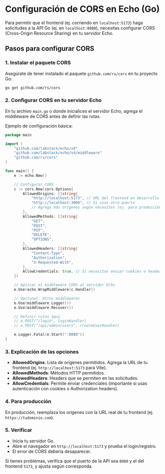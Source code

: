 # Configuración de CORS en Echo (Go)

Para permitir que el frontend (ej. corriendo en `localhost:5173`) haga solicitudes a la API Go (ej. en `localhost:8080`), necesitas configurar CORS (Cross-Origin Resource Sharing) en tu servidor Echo.

## Pasos para configurar CORS

### 1. Instalar el paquete CORS

Asegúrate de tener instalado el paquete `github.com/rs/cors` en tu proyecto Go:

```bash
go get github.com/rs/cors
```

### 2. Configurar CORS en tu servidor Echo

En tu archivo `main.go` o donde inicialices el servidor Echo, agrega el middleware de CORS antes de definir las rutas.

Ejemplo de configuración básica:

```go
package main

import (
    "github.com/labstack/echo/v4"
    "github.com/labstack/echo/v4/middleware"
    "github.com/rs/cors"
)

func main() {
    e := echo.New()

    // Configurar CORS
    c := cors.New(cors.Options{
        AllowedOrigins: []string{
            "http://localhost:5173", // URL del frontend en desarrollo
            "http://localhost:3000", // Si usas otro puerto
            // Agrega más orígenes según necesites (ej. para producción)
        },
        AllowedMethods: []string{
            "GET",
            "POST",
            "PUT",
            "DELETE",
            "OPTIONS",
        },
        AllowedHeaders: []string{
            "Content-Type",
            "Authorization",
            "X-Requested-With",
        },
        AllowCredentials: true, // Si necesitas enviar cookies o headers de auth
    })

    // Aplicar el middleware CORS al servidor Echo
    e.Use(echo.WrapMiddleware(c.Handler))

    // Opcional: Otros middlewares
    e.Use(middleware.Logger())
    e.Use(middleware.Recover())

    // Definir rutas aquí
    // e.POST("/login", loginHandler)
    // e.POST("/api/admin/users", createUserHandler)

    e.Logger.Fatal(e.Start(":8080"))
}
```

### 3. Explicación de las opciones

- **AllowedOrigins**: Lista de orígenes permitidos. Agrega la URL de tu frontend (ej. `http://localhost:5173` para Vite).
- **AllowedMethods**: Métodos HTTP permitidos.
- **AllowedHeaders**: Headers que se permiten en las solicitudes.
- **AllowCredentials**: Permite enviar credenciales (importante si usas autenticación con cookies o Authorization headers).

### 4. Para producción

En producción, reemplaza los orígenes con la URL real de tu frontend (ej. `https://tudominio.com`).

### 5. Verificar

- Inicia tu servidor Go.
- Abre el navegador en `http://localhost:5173` y prueba el login/registro.
- El error de CORS debería desaparecer.

Si tienes problemas, verifica que el puerto de la API sea `8080` y el del frontend `5173`, y ajusta según corresponda.